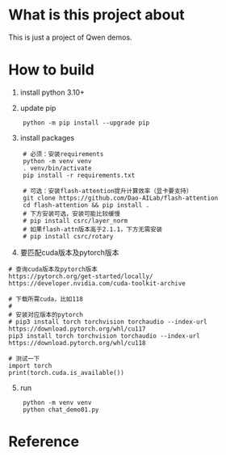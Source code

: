 What is this project about
=========
This is just a project of Qwen demos. 


How to build
============
1. install python 3.10+


2. update pip
```shell
    python -m pip install --upgrade pip
```

3. install packages
```shell
    # 必须：安装requirements
    python -m venv venv
    . venv/bin/activate
    pip install -r requirements.txt

    # 可选：安装flash-attention提升计算效率（显卡要支持）
    git clone https://github.com/Dao-AILab/flash-attention
    cd flash-attention && pip install .
    # 下方安装可选，安装可能比较缓慢
    # pip install csrc/layer_norm
    # 如果flash-attn版本高于2.1.1，下方无需安装
    # pip install csrc/rotary
```

4. 要匹配cuda版本及pytorch版本
```shell
# 查询cuda版本及pytorch版本
https://pytorch.org/get-started/locally/
https://developer.nvidia.com/cuda-toolkit-archive

# 下载所需cuda，比如118
# 
# 安装对应版本的pytorch
# pip3 install torch torchvision torchaudio --index-url https://download.pytorch.org/whl/cu117
pip3 install torch torchvision torchaudio --index-url https://download.pytorch.org/whl/cu118

# 测试一下
import torch
print(torch.cuda.is_available())
```

5. run
```shell
    python -m venv venv
    python chat_demo01.py
```

Reference
=========
